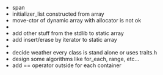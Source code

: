 - span
- initializer_list constructed from array
- move-ctor of dynamic array with allocator is not ok
- 
- add other stuff from the stdlib to static array
- add insert/erase by iterator to static array
- 
- decide weather every class is stand alone or uses traits.h
- design some algorithms like for_each, range, etc...
- add == operator outside for each container
